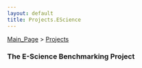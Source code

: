 ```yaml
---
layout: default
title: Projects.EScience
---
```


[Main\_Page](Main_Page "wikilink") \> [Projects](Projects "wikilink")

### The E-Science Benchmarking Project
